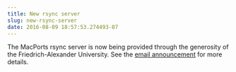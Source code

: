 ```yaml
---
title: New rsync server
slug: new-rsync-server
date: 2016-08-09 18:57:53.274493-07
---
```


The MacPorts rsync server is now being provided through the generosity of the Friedrich-Alexander University. See the [email announcement](https://lists.macosforge.org/pipermail/macports-announce/2016-August/000037.html) for more details.
